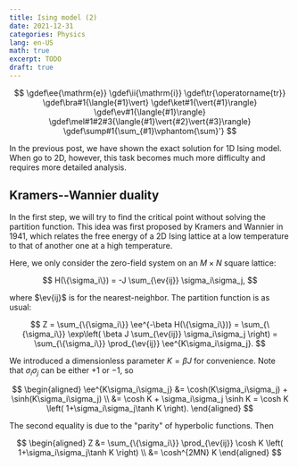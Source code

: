 ```yaml
---
title: Ising model (2)
date: 2021-12-31
categories: Physics
lang: en-US
math: true
excerpt: TODO
draft: true
---
```


$$
\gdef\ee{\mathrm{e}}
\gdef\ii{\mathrm{i}}
\gdef\tr{\operatorname{tr}}
\gdef\bra#1{\langle{#1}\vert}
\gdef\ket#1{\vert{#1}\rangle}
\gdef\ev#1{\langle{#1}\rangle}
\gdef\mel#1#2#3{\langle{#1}\vert{#2}\vert{#3}\rangle}
\gdef\sump#1{\sum_{#1}\vphantom{\sum}'}
$$

In the previous post, we have shown the exact solution for 1D Ising model. When go to 2D, however, this task becomes much more difficulty and requires more detailed analysis.

## Kramers--Wannier duality

In the first step, we will try to find the critical point without solving the partition function. This idea was first proposed by Kramers and Wannier in 1941, which relates the free energy of a 2D Ising lattice at a low temperature to that of another one at a high temperature.

Here, we only consider the zero-field system on an $M\times N$ square lattice:

$$
H(\{\sigma_i\}) = -J \sum_{\ev{ij}} \sigma_i\sigma_j,
$$

where $\ev{ij}$ is for the nearest-neighbor. The partition function is as usual:

$$
Z = \sum_{\{\sigma_i\}} \ee^{-\beta H(\{\sigma_i\})}
  = \sum_{\{\sigma_i\}} \exp\left( \beta J \sum_{\ev{ij}} \sigma_i\sigma_j \right)
  = \sum_{\{\sigma_i\}} \prod_{\ev{ij}} \ee^{K\sigma_i\sigma_j}.
$$

We introduced a dimensionless parameter $K=\beta J$ for convenience. Note that $\sigma_i\sigma_j$ can be either $+1$ or $-1$, so

$$
\begin{aligned}
   \ee^{K\sigma_i\sigma_j}
&= \cosh(K\sigma_i\sigma_j) + \sinh(K\sigma_i\sigma_j) \\
&= \cosh K + \sigma_i\sigma_j \sinh K
 = \cosh K \left( 1+\sigma_i\sigma_j\tanh K \right).
\end{aligned}
$$

The second equality is due to the "parity" of hyperbolic functions. Then

$$
\begin{aligned}
Z &= \sum_{\{\sigma_i\}} \prod_{\ev{ij}} \cosh K \left( 1+\sigma_i\sigma_j\tanh K \right) \\
  &= \cosh^{2MN} K
\end{aligned}
$$
